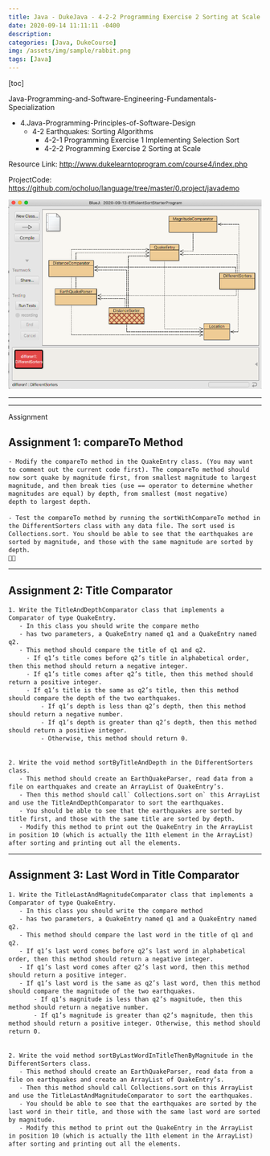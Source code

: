```yaml
---
title: Java - DukeJava - 4-2-2 Programming Exercise 2 Sorting at Scale
date: 2020-09-14 11:11:11 -0400
description:
categories: [Java, DukeCourse]
img: /assets/img/sample/rabbit.png
tags: [Java]
---
```


[toc]

Java-Programming-and-Software-Engineering-Fundamentals-Specialization
- 4.Java-Programming-Principles-of-Software-Design
  - 4-2 Earthquakes: Sorting Algorithms
    - 4-2-1 Programming Exercise 1 Implementing Selection Sort
    - 4-2-2 Programming Exercise 2 Sorting at Scale

Resource Link: http://www.dukelearntoprogram.com/course4/index.php

ProjectCode: https://github.com/ocholuo/language/tree/master/0.project/javademo


![2020-09-13-EfficientSortStarterProgram](../../../img/javademo-EfficientSortStarterProgram.png)

---

<!-- ```
- The class Location, from the Android platform and revised for this course, a data class representing a geographic location. One of the constructors has parameters latitude and longitude, and one of the public methods is distanceTo.

- The class QuakeEntry, from the lesson, which has a constructor that requires latitude, longitude, magnitude, title, and depth. It has several get methods and a toString method. It also has a compareTo method to sort earthquakes by magnitude (and commented out code that previously sorted earthquakes by distance to a location). You will be modifying the compareTo method in the first assignment.

- The class EarthQuakeParser, from the lesson, which has a read method with one String parameter that represents an XML earthquake data file and returns an ArrayList of QuakeEntry objects.

- The DifferentSorters class includes several methods that are similar to code shown in the videos to test several of the classes/methods in this assignment. You’ll be adding additional tester methods to this class.

- The MagnitudeComparator class
  - implements Comparator to allow one to sort QuakeEntry’s by magnitude from smallest to largest magnitude.

- The DistanceComparator class
  - implements Comparator to allow one to sort QuakeEntry’s by their distance to a specified location that is passed in as a parameter.
``` -->


---

Assignment

## Assignment 1: compareTo Method

```
- Modify the compareTo method in the QuakeEntry class. (You may want to comment out the current code first). The compareTo method should now sort quake by magnitude first, from smallest magnitude to largest magnitude, and then break ties (use == operator to determine whether magnitudes are equal) by depth, from smallest (most negative)
depth to largest depth.

- Test the compareTo method by running the sortWithCompareTo method in the DifferentSorters class with any data file. The sort used is Collections.sort. You should be able to see that the earthquakes are sorted by magnitude, and those with the same magnitude are sorted by depth.

```
---

## Assignment 2: Title Comparator
```
1. Write the TitleAndDepthComparator class that implements a Comparator of type QuakeEntry.
   - In this class you should write the compare metho
   - has two parameters, a QuakeEntry named q1 and a QuakeEntry named q2.
   - This method should compare the title of q1 and q2.
     - If q1’s title comes before q2’s title in alphabetical order, then this method should return a negative integer.
     - If q1’s title comes after q2’s title, then this method should return a positive integer.
     - If q1’s title is the same as q2’s title, then this method should compare the depth of the two earthquakes.
         - If q1’s depth is less than q2’s depth, then this method should return a negative number.
         - If q1’s depth is greater than q2’s depth, then this method should return a positive integer.
         - Otherwise, this method should return 0.


2. Write the void method sortByTitleAndDepth in the DifferentSorters class.
   - This method should create an EarthQuakeParser, read data from a file on earthquakes and create an ArrayList of QuakeEntry’s.
   - Then this method should call` Collections.sort on` this ArrayList and use the TitleAndDepthComparator to sort the earthquakes.
   - You should be able to see that the earthquakes are sorted by title first, and those with the same title are sorted by depth.
   - Modify this method to print out the QuakeEntry in the ArrayList in position 10 (which is actually the 11th element in the ArrayList) after sorting and printing out all the elements.

```

---

## Assignment 3: Last Word in Title Comparator
```
1. Write the TitleLastAndMagnitudeComparator class that implements a Comparator of type QuakeEntry.
   - In this class you should write the compare method
   - has two parameters, a QuakeEntry named q1 and a QuakeEntry named q2.
   - This method should compare the last word in the title of q1 and q2.
   - If q1’s last word comes before q2’s last word in alphabetical order, then this method should return a negative integer.
   - If q1’s last word comes after q2’s last word, then this method should return a positive integer.
   - If q1’s last word is the same as q2’s last word, then this method should compare the magnitude of the two earthquakes.
       - If q1’s magnitude is less than q2’s magnitude, then this method should return a negative number.
       - If q1’s magnitude is greater than q2’s magnitude, then this method should return a positive integer. Otherwise, this method should return 0.


2. Write the void method sortByLastWordInTitleThenByMagnitude in the DifferentSorters class.
   - This method should create an EarthQuakeParser, read data from a file on earthquakes and create an ArrayList of QuakeEntry’s.
   - Then this method should call Collections.sort on this ArrayList and use the TitleLastAndMagnitudeComparator to sort the earthquakes.
   - You should be able to see that the earthquakes are sorted by the last word in their title, and those with the same last word are sorted by magnitude.
   - Modify this method to print out the QuakeEntry in the ArrayList in position 10 (which is actually the 11th element in the ArrayList) after sorting and printing out all the elements.
```
